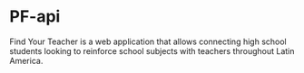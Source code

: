 # PF-api
Find Your Teacher is a web application that allows connecting high school students looking to reinforce school subjects with teachers throughout Latin America.
